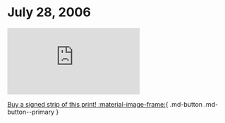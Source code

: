# July 28, 2006

![](https://www.achewood.com/comic.php?date=07282006)

[Buy a signed strip of this print! :material-image-frame:](https://achewood-holiday-pop-up.myshopify.com/products/strip#07282006){ .md-button .md-button--primary }
